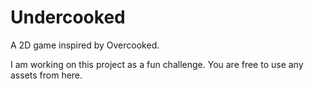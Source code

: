 # Undercooked
A 2D game inspired by Overcooked.

I am working on this project as a fun challenge. You are free to use any assets from here.

